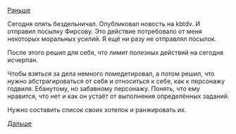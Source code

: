 [Раньше](2016.07.13.md)

Сегодня опять бездельничал.
Опубликовал новость на kbtdv.
И отправил посылку Фирсову. Это действие потребовало от меня некоторых моральных усилий. Я ещё ни разу не отправлял посылок.

После этого решил для себя, что лимит полезных действий на сегодня исчерпан.

Чтобы взяться за дела немного помедетировал, а потом решил, что нужно абстрагироваться от себя и относиться к себе, как к персонажу годвиля. Ебанутому, но забавному персонажу.
Понять, что ему нравится, что нет и как он устаёт от выполнения определённых заданий.

Нужно составить список своих хотелок и ранжировать их.

[Дальше](2016.07.19.md)